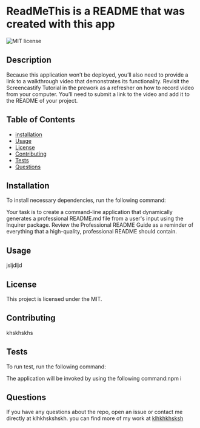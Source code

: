 # ReadMeThis is a README that was created with this app
  ![MIT license](https://img.shields.io/badge/license-MIT-blue)
  ## Description 
  
  Because this application won’t be deployed, you’ll also need to provide a link to a walkthrough video that demonstrates its functionality. Revisit the Screencastify Tutorial in the prework as a refresher on how to record video from your computer. You’ll need to submit a link to the video and add it to the README of your project.

  ## Table of Contents
  * [installation](#installation)
  * [Usage](#usage)
  * [License](#license)
  * [Contributing](#contributing)
  * [Tests](#tests)
  * [Questions](#questions)
  
  ## Installation
  To install necessary dependencies, run the following command:
  

  Your task is to create a command-line application that dynamically generates a professional README.md file from a user's input using the Inquirer package. Review the Professional README Guide as a reminder of everything that a high-quality, professional README should contain.
  

  ## Usage
  jsljdljd

  ## License
  This project is licensed under the MIT.

  ## Contributing
  khskhskhs

  ## Tests
  To run test, run the following command:
  

  The application will be invoked by using the following command:npm i
  


  ## Questions
  If you have any questions about the repo, open an issue or contact me directly at klhkhskshskh. you can find more of my work at [klhkhkhsksh](https://github.com/klhkhkhsksh)
